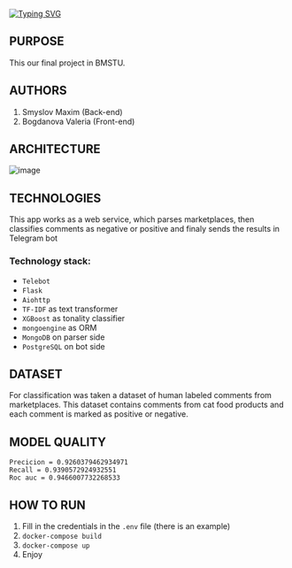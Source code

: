 [![Typing SVG](https://readme-typing-svg.herokuapp.com?font=Fira+Code&size=40&duration=4000&pause=1000&color=19F768&background=3925FF00&vCenter=true&width=435&lines=Our+Diploma+work;Enjoy+%3A3)](https://git.io/typing-svg)
## PURPOSE
This our final project in BMSTU.
## AUTHORS
1. Smyslov Maxim (Back-end)
2. Bogdanova Valeria (Front-end)
## ARCHITECTURE
![image](https://github.com/Juwume/Reviews-parser/assets/71034341/fd63ea12-fd24-4d5a-bcaa-ef01344e97b5)

## TECHNOLOGIES
This app works as a web service, which parses marketplaces, 
then classifies comments as negative or positive and finaly 
sends the results in Telegram bot

### Technology stack: 
  - `Telebot` 
  - `Flask` 
  - `Aiohttp`
  - `TF-IDF` as text transformer
  - `XGBoost` as tonality classifier
  - `mongoengine` as ORM 
  - `MongoDB` on parser side
  - `PostgreSQL` on bot side
## DATASET
For classification was taken a dataset of human labeled comments from marketplaces. This dataset contains comments from cat food products and each comment is marked as positive or negative.
## MODEL QUALITY
    Precicion = 0.9260379462934971
    Recall = 0.9390572924932551
    Roc auc = 0.9466007732268533
## HOW TO RUN
1. Fill in the credentials in the `.env` file (there is an example)
2. ```docker-compose build```
3. ```docker-compose up```
4. Enjoy


